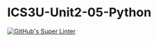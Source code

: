 # ICS3U-Unit2-05-Python

[![GitHub's Super Linter](https://github.com/Seti-Ngabo/ICS3U-Unit2-05-Python/workflows/GitHub's%20Super%20Linter/badge.svg)](https://github.com/SSeti-Ngabo/ICS3U-Unit2-05-Python/actions)
